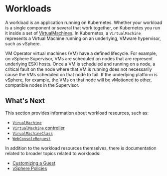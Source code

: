 # Workloads

A workload is an application running on Kubernetes. Whether your workload is a single component or several that work together, on Kubernetes you run it inside a set of [VirtualMachines](./vm.md). In Kubernetes, a `VirtualMachine` represents a Virtual Machine running on an underlying, VMware hypervisor, such as vSphere.

VM Operator virtual machines (VM) have a defined lifecycle. For example, on vSphere Supervisor, VMs are scheduled on nodes that are represent underlying ESXi hosts. Once a VM is scheduled and running on a node, a critical fault on the node where that VM is running does not necessarily cause the VMs scheduled on that node to fail. If the underlying platform is vSphere, for example, the VMs on that node will be vMotioned to other, compatible nodes in the Supervisor. 

## What's Next

This section provides information about workload resources, such as:

* [`VirualMachine`](./vm.md)
* [`VirtualMachine` controller](./vm-controller.md)
* [`VirualMachineClass`](./vm-class.md)
* [`WebConsoleRequest`](./vm-web-console.md)

In addition to the workload resources themselves, there is documentation related to broader topics related to workloads:

* [Customizing a Guest](./guest.md)
* [vSphere Policies](./vsphere-policies.md)

